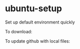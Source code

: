 ubuntu-setup
============

Set up default environment quickly

To download: 

To update github with local files:
